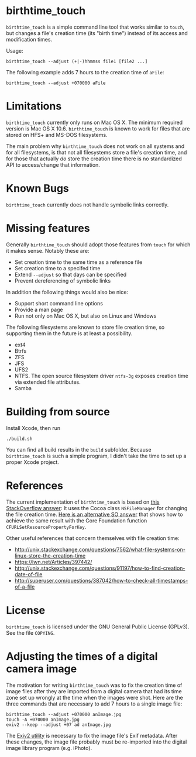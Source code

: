 # birthtime_touch

`birthtime_touch` is a simple command line tool that works similar to `touch`, but changes a file's creation time (its "birth time") instead of its access and modification times.

Usage:

    birthtime_touch --adjust (+|-)hhmmss file1 [file2 ...]

The following example adds 7 hours to the creation time of `aFile`:

    birthtime_touch --adjust +070000 aFile


# Limitations

`birthtime_touch` currently only runs on Mac OS X. The minimum required version is Mac OS X 10.6. `birthtime_touch` is known to work for files that are stored on HFS+ and MS-DOS filesystems.

The main problem why `birthtime_touch` does not work on all systems and for all filesystems, is that not all filesystems store a file's creation time, and for those that actually *do* store the creation time there is no standardized API to access/change that information.


# Known Bugs

`birthtime_touch` currently does not handle symbolic links correctly.


# Missing features

Generally `birthtime_touch` should adopt those features from `touch` for which it makes sense. Notably these are:

* Set creation time to the same time as a reference file
* Set creation time to a specifed time
* Extend `--adjust` so that days can be specified
* Prevent dereferencing of symbolic links

In addition the following things would also be nice:

* Support short command line options
* Provide a man page
* Run not only on Mac OS X, but also on Linux and Windows

The following filesystems are known to store file creation time, so supporting them in the future is at least a possibility.

* ext4
* Btrfs
* ZFS
* JFS
* UFS2
* NTFS. The open source filesystem driver `ntfs-3g` exposes creation time via extended file attributes.
* Samba


# Building from source

Install Xcode, then run

    ./build.sh
 
You can find all build results in the `build` subfolder. Because `birthtime_touch` is such a simple program, I didn't take the time to set up a proper Xcode project.


# References

The current implementation of `birthtime_touch` is based on [this StackOverflow answer](http://stackoverflow.com/a/16302660/1054378): It uses the Cocoa class `NSFileManager` for changing the file creation time. [Here is an alternative SO answer](http://stackoverflow.com/a/38885787/1054378) that shows how to achieve the same result with the Core Foundation function `CFURLSetResourcePropertyForKey`.

Other useful references that concern themselves with file creation time:

* http://unix.stackexchange.com/questions/7562/what-file-systems-on-linux-store-the-creation-time
* https://lwn.net/Articles/397442/
* http://unix.stackexchange.com/questions/91197/how-to-find-creation-date-of-file
* http://superuser.com/questions/387042/how-to-check-all-timestamps-of-a-file


# License

`birthtime_touch` is licensed under the GNU General Public License (GPLv3). See the file `COPYING`.


# Adjusting the times of a digital camera image

The motivation for writing `birthtime_touch` was to fix the creation time of image files after they are imported from a digital camera that had its time zone set up wrongly at the time when the images were shot. Here are the three commands that are necessary to add 7 hours to a single image file:

    birthtime_touch --adjust +070000 anImage.jpg
    touch -A +070000 anImage.jpg
    exiv2 --keep --adjust +07 ad anImage.jpg

The [Exiv2 utility](http://www.exiv2.org/) is necessary to fix the image file's Exif metadata. After these changes, the image file probably must be re-imported into the digital image library program (e.g. iPhoto).
